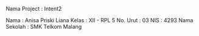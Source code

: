 Nama Project : Intent2


Nama         : Anisa Priski Liana
Kelas        : XII - RPL 5
No. Urut     : 03
NIS          : 4293
Nama Sekolah : SMK Telkom Malang
